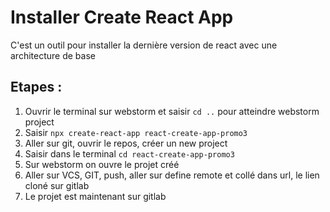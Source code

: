 # Installer Create React App

C'est un outil pour installer la dernière version de react avec une architecture de base

## Etapes :

1. Ouvrir le terminal sur webstorm et saisir `cd ..` pour atteindre webstorm project
2. Saisir `npx create-react-app react-create-app-promo3`
3. Aller sur git, ouvrir le repos, créer un new project
4. Saisir dans le terminal `cd react-create-app-promo3`
5. Sur webstorm on ouvre le projet créé
6. Aller sur VCS, GIT, push, aller sur define remote et collé dans url, le lien cloné sur gitlab
7. Le projet est maintenant sur gitlab
